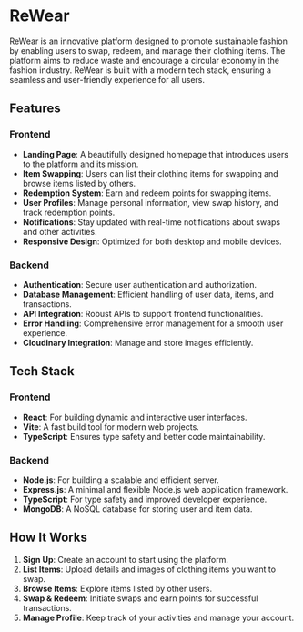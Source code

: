 # ReWear

ReWear is an innovative platform designed to promote sustainable fashion by enabling users to swap, redeem, and manage their clothing items. The platform aims to reduce waste and encourage a circular economy in the fashion industry. ReWear is built with a modern tech stack, ensuring a seamless and user-friendly experience for all users.

## Features

### Frontend

- **Landing Page**: A beautifully designed homepage that introduces users to the platform and its mission.
- **Item Swapping**: Users can list their clothing items for swapping and browse items listed by others.
- **Redemption System**: Earn and redeem points for swapping items.
- **User Profiles**: Manage personal information, view swap history, and track redemption points.
- **Notifications**: Stay updated with real-time notifications about swaps and other activities.
- **Responsive Design**: Optimized for both desktop and mobile devices.

### Backend

- **Authentication**: Secure user authentication and authorization.
- **Database Management**: Efficient handling of user data, items, and transactions.
- **API Integration**: Robust APIs to support frontend functionalities.
- **Error Handling**: Comprehensive error management for a smooth user experience.
- **Cloudinary Integration**: Manage and store images efficiently.

## Tech Stack

### Frontend

- **React**: For building dynamic and interactive user interfaces.
- **Vite**: A fast build tool for modern web projects.
- **TypeScript**: Ensures type safety and better code maintainability.

### Backend

- **Node.js**: For building a scalable and efficient server.
- **Express.js**: A minimal and flexible Node.js web application framework.
- **TypeScript**: For type safety and improved developer experience.
- **MongoDB**: A NoSQL database for storing user and item data.

## How It Works

1. **Sign Up**: Create an account to start using the platform.
2. **List Items**: Upload details and images of clothing items you want to swap.
3. **Browse Items**: Explore items listed by other users.
4. **Swap & Redeem**: Initiate swaps and earn points for successful transactions.
5. **Manage Profile**: Keep track of your activities and manage your account.
